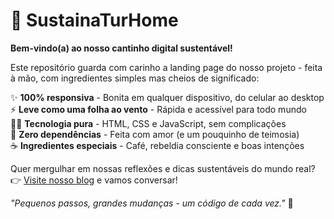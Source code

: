 # 🌱 SustainaTurHome 

**Bem-vindo(a) ao nosso cantinho digital sustentável!**  

Este repositório guarda com carinho a landing page do nosso projeto - feita à mão, com ingredientes simples mas cheios de significado:

✨ **100% responsiva** - Bonita em qualquer dispositivo, do celular ao desktop  
⚡ **Leve como uma folha ao vento** - Rápida e acessível para todo mundo  
🧑‍💻 **Tecnologia pura** - HTML, CSS e JavaScript, sem complicações  
🚫 **Zero dependências** - Feita com amor (e um pouquinho de teimosia)  
☕ **Ingredientes especiais** - Café, rebeldia consciente e boas intenções  

Quer mergulhar em nossas reflexões e dicas sustentáveis do mundo real?  
👉 [Visite nosso blog](https://sustainatrip.tur.br) e vamos conversar!

*"Pequenos passos, grandes mudanças - um código de cada vez."* 💚
